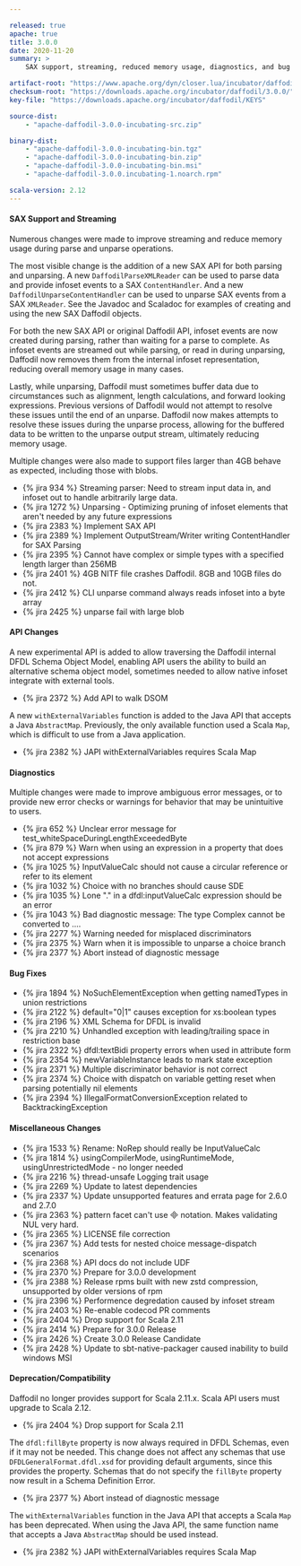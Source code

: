 ```yaml
---

released: true
apache: true
title: 3.0.0
date: 2020-11-20
summary: >
    SAX support, streaming, reduced memory usage, diagnostics, and bug fixes

artifact-root: "https://www.apache.org/dyn/closer.lua/incubator/daffodil/3.0.0/"
checksum-root: "https://downloads.apache.org/incubator/daffodil/3.0.0/"
key-file: "https://downloads.apache.org/incubator/daffodil/KEYS"

source-dist:
    - "apache-daffodil-3.0.0-incubating-src.zip"

binary-dist:
    - "apache-daffodil-3.0.0-incubating-bin.tgz"
    - "apache-daffodil-3.0.0-incubating-bin.zip"
    - "apache-daffodil-3.0.0-incubating-bin.msi"
    - "apache-daffodil-3.0.0.incubating-1.noarch.rpm"

scala-version: 2.12
---
```


#### SAX Support and Streaming

Numerous changes were made to improve streaming and reduce memory usage during parse
and unparse operations.

The most visible change is the addition of a new SAX API for both parsing and
unparsing. A new ``DaffodilParseXMLReader`` can be used to parse data and provide
infoset events to a SAX ``ContentHandler``. And a new ``DaffodilUnparseContentHandler``
can be used to unparse SAX events from a SAX ``XMLReader``. See the Javadoc and
Scaladoc for examples of creating and using the new SAX Daffodil objects.

For both the new SAX API or original Daffodil API, infoset events are now created
during parsing, rather than waiting for a parse to complete. As infoset events are
streamed out while parsing, or read in during unparsing, Daffodil now removes them
from the internal infoset representation, reducing overall memory usage in many
cases.

Lastly, while unparsing, Daffodil must sometimes buffer data due to circumstances
such as alignment, length calculations, and forward looking expressions. Previous
versions of Daffodil would not attempt to resolve these issues until the end of an
unparse. Daffodil now makes attempts to resolve these issues during the unparse
process, allowing for the buffered data to be written to the unparse output stream,
ultimately reducing memory usage.

Multiple changes were also made to support files larger than 4GB behave as expected,
including those with blobs.

* {% jira 934 %} Streaming parser: Need to stream input data in, and infoset out to handle arbitrarily large data.
* {% jira 1272 %} Unparsing - Optimizing pruning of infoset elements that aren't needed by any future expressions
* {% jira 2383 %} Implement SAX API
* {% jira 2389 %} Implement OutputStream/Writer writing ContentHandler for SAX Parsing
* {% jira 2395 %} Cannot have complex or simple types with a specified length larger than 256MB
* {% jira 2401 %} 4GB NITF file crashes Daffodil. 8GB and 10GB files do not.
* {% jira 2412 %} CLI unparse command always reads infoset into a byte array
* {% jira 2425 %} unparse fail with large blob

#### API Changes

A new experimental API is added to allow traversing the Daffodil internal DFDL
Schema Object Model, enabling API users the ability to build an alternative
schema object model, sometimes needed to allow native infoset integrate with
external tools.

* {% jira 2372 %} Add API to walk DSOM

A new ``withExternalVariables`` function is added to the Java API that accepts a Java
``AbstractMap``. Previously, the only available function used a Scala ``Map``, which
is difficult to use from a Java application.

* {% jira 2382 %} JAPI withExternalVariables requires Scala Map

#### Diagnostics

Multiple changes were made to improve ambiguous error messages, or to provide
new error checks or warnings for behavior that may be unintuitive to users.

* {% jira 652 %} Unclear error message for test\_whiteSpaceDuringLengthExceededByte
* {% jira 879 %} Warn when using an expression in a property that does not accept expressions
* {% jira 1025 %} InputValueCalc should not cause a circular reference or refer to its element
* {% jira 1032 %} Choice with no branches should cause SDE
* {% jira 1035 %} Lone "." in a dfdl:inputValueCalc expression should be an error
* {% jira 1043 %} Bad diagnostic message: The type Complex cannot be converted to ....
* {% jira 2277 %} Warning needed for misplaced discriminators
* {% jira 2375 %} Warn when it is impossible to unparse a choice branch
* {% jira 2377 %} Abort instead of diagnostic message

#### Bug Fixes

* {% jira 1894 %} NoSuchElementException when getting namedTypes in union restrictions
* {% jira 2122 %} default="0|1" causes exception for xs:boolean types
* {% jira 2196 %} XML Schema for DFDL is invalid
* {% jira 2210 %} Unhandled exception with leading/trailing space in restriction base
* {% jira 2322 %} dfdl:textBidi property errors when used in attribute form
* {% jira 2354 %} newVariableInstance leads to mark state exception
* {% jira 2371 %} Multiple discriminator behavior is not correct
* {% jira 2374 %} Choice with dispatch on variable getting reset when parsing potentially nil elements
* {% jira 2394 %} IllegalFormatConversionException related to BacktrackingException

#### Miscellaneous Changes

* {% jira 1533 %} Rename: NoRep should really be InputValueCalc
* {% jira 1814 %} usingCompilerMode, usingRuntimeMode, usingUnrestrictedMode - no longer needed
* {% jira 2216 %} thread-unsafe Logging trait usage
* {% jira 2269 %} Update to latest dependencies
* {% jira 2337 %} Update unsupported features and errata page for 2.6.0 and 2.7.0
* {% jira 2363 %} pattern facet can't use &#xE000; notation. Makes validating NUL very hard.
* {% jira 2365 %} LICENSE file correction
* {% jira 2367 %} Add tests for nested choice message-dispatch scenarios
* {% jira 2368 %} API docs do not include UDF
* {% jira 2370 %} Prepare for 3.0.0 development
* {% jira 2388 %} Release rpms built with new zstd compression, unsupported by older versions of rpm
* {% jira 2396 %} Performence degredation caused by infoset stream
* {% jira 2403 %} Re-enable codecod PR comments
* {% jira 2404 %} Drop support for Scala 2.11
* {% jira 2414 %} Prepare for 3.0.0 Release
* {% jira 2426 %} Create 3.0.0 Release Candidate
* {% jira 2428 %} Update to sbt-native-packager caused inability to build windows MSI

#### Deprecation/Compatibility

Daffodil no longer provides support for Scala 2.11.x. Scala API users must
upgrade to Scala 2.12.

* {% jira 2404 %} Drop support for Scala 2.11

The ``dfdl:fillByte`` property is now always required in DFDL Schemas, even if it may
not be needed. This change does not affect any schemas that use ``DFDLGeneralFormat.dfdl.xsd``
for providing default arguments, since this provides the property. Schemas that do
	not specify the ``fillByte`` property now result in a Schema Definition Error.

* {% jira 2377 %} Abort instead of diagnostic message

The ``withExternalVariables`` function in the Java API that accepts a Scala ``Map``
has been deprecated. When using the Java API, the same function name that accepts a
Java ``AbstractMap`` should be used instead.

* {% jira 2382 %} JAPI withExternalVariables requires Scala Map
